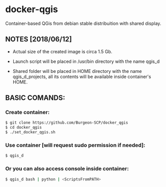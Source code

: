 # docker-qgis
Container-based QGis from debian stable distribuition with shared display.

## NOTES [2018/06/12]
 - Actual size of the created image is circa 1.5 Gb.

 - Launch script will be placed in /usr/bin directory with the name qgis_d

 - Shared folder will be placed in HOME directory with the name qgis_d_projects, all its contents will be available inside container's HOME.

## BASIC COMANDS:
### Create container:
```bash
$ git clone https://github.com/Burgeon-SCP/docker_qgis
$ cd docker_qgis
$ ./set_docker_qgis.sh
```

### Use container [will request sudo permission if needed]:
```bash
$ qgis_d
```
### Or you can also access console inside container:
```bash
$ qgis_d bash | python | <ScriptsFromPATH>
```
